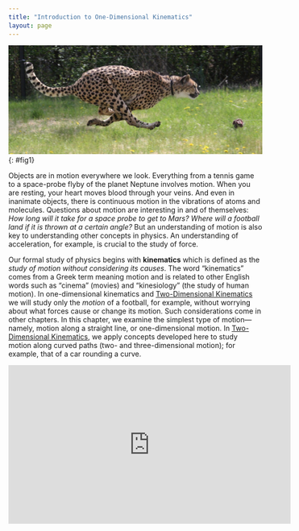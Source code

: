 ```yaml
---
title: "Introduction to One-Dimensional Kinematics"
layout: page
---
```


![A cheetah running at the Cincinnati zoo](../resources/Figure_02_00_01.jpg "The motion of a cheetah can be described by the animal&#x2019;s displacement, speed, velocity, and acceleration. When it runs in a straight line without any change in direction, its motion is said to be one dimensional. (credit: Mark Dumont, Wikimedia Commons)")
{: #fig1}

Objects are in motion everywhere we look. Everything from a tennis game to a
space-probe flyby of the planet Neptune involves motion. When you are resting,
your heart moves blood through your veins. And even in inanimate objects, there
is continuous motion in the vibrations of atoms and molecules. Questions about
motion are interesting in and of themselves: *How long will it take for a space
probe to get to Mars? Where will a football land if it is thrown at a certain
angle?* But an understanding of motion is also key to understanding other
concepts in physics. An understanding of acceleration, for example, is crucial
to the study of force.

Our formal study of physics begins with
**kinematics** which is defined as the *study of motion without considering its
causes*. The word “kinematics” comes from a Greek term meaning motion and is
related to other English words such as “cinema” (movies) and “kinesiology” (the
study of human motion). In one-dimensional kinematics
and [Two-Dimensional Kinematics](../contents/ch3TwoDimensionalKinematics.md) we
will study only the
*motion* of a football, for example, without worrying about what forces cause or
change its motion. Such considerations come in other chapters. In this chapter,
we examine the simplest type of motion—namely, motion along a straight line, or
one-dimensional motion.
In [Two-Dimensional Kinematics](../contents/ch3TwoDimensionalKinematics.md), we
apply concepts developed here to study motion along curved paths (two- and
three-dimensional motion); for example, that of a car rounding a curve.

<div class="note" data-label="Video" markdown="1">
<iframe width="560" height="315" src="https://www.youtube.com/embed/bkbG8BJsInE" frameborder="0" allow="accelerometer; autoplay; clipboard-write; encrypted-media; gyroscope; picture-in-picture" allowfullscreen></iframe>
</div>
